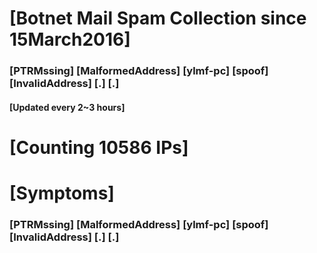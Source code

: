 # [Botnet Mail Spam Collection since 15March2016]
### [PTRMssing] [MalformedAddress] [ylmf-pc] [spoof] [InvalidAddress] [.] [.]
#### [Updated every 2~3 hours]

# [Counting 10586 IPs]

# [Symptoms] 
###   [PTRMssing] [MalformedAddress] [ylmf-pc] [spoof] [InvalidAddress] [.] [.]
